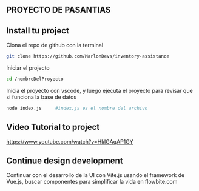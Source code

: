 ## PROYECTO DE PASANTIAS

## Install tu project
Clona el repo de github con la terminal

```bash
git clone https://github.com/MarlonDevs/inventory-assistance
```

Iniciar el projecto
```bash
cd /nombreDelProyecto
```

Inicia el proyecto con vscode, y luego ejecuta el proyecto para revisar que si funciona la base de datos
```bash
node index.js     #index.js es el nombre del archivo
```

## Video Tutorial to project
https://www.youtube.com/watch?v=HkIGAqAP1GY

## Continue design development
Continuar con el desarrollo de la UI con Vite.js usando el framework de Vue.js, buscar componentes para simplificar la vida en flowbite.com
